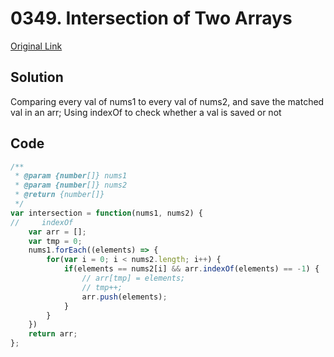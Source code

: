 # 0349. Intersection of Two Arrays


[Original Link](https://leetcode.com/problems/intersection-of-two-arrays/)

## Solution
Comparing every val of nums1 to every val of nums2, and save the matched val in an arr;
Using indexOf to check whether a val is saved or not

## Code

```javascript
/**
 * @param {number[]} nums1
 * @param {number[]} nums2
 * @return {number[]}
 */
var intersection = function(nums1, nums2) {
//     indexOf
    var arr = [];
    var tmp = 0;
    nums1.forEach((elements) => {
        for(var i = 0; i < nums2.length; i++) {
            if(elements == nums2[i] && arr.indexOf(elements) == -1) {
                // arr[tmp] = elements;
                // tmp++;
                arr.push(elements);
            }
        }
    })
    return arr;
};
```
